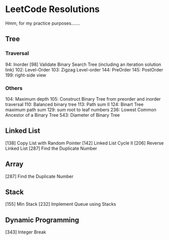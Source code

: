 # LeetCode Resolutions

Hmm, for my practice purposes.......

## Tree

### Traversal

94: Inorder
[98] Validate Binary Search Tree (including an iteration solution link)
102: Level-Order
103: Zigzag Level-order
144: PreOrder
145: PostOrder 
199: right-side view

### Others

104: Maximum depth
105: Construct Binary Tree from preorder and inorder traversal
110: Balanced binary tree
113: Path sum II
124: Binart Tree maximum path sum
129: sum root to leaf numbers
236: Lowest Common Ancestor of a Binary Tree
543: Diameter of Binary Tree

## Linked List

[138] Copy List with Random Pointer
[142] Linked List Cycle II
[206] Reverse Linked List
[287] Find the Duplicate Number

## Array

[287] Find the Duplicate Number

## Stack

[155] Min Stack
[232] Implement Queue using Stacks

## Dynamic Programming

[343] Integer Break